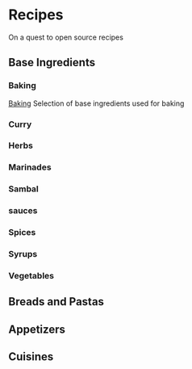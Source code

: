 # Recipes

On a quest to open source recipes

## Base Ingredients
### Baking
[Baking](./baking/) Selection of base ingredients used for baking


### Curry

### Herbs

### Marinades

### Sambal

### sauces

### Spices

### Syrups

### Vegetables

## Breads and Pastas

## Appetizers

## Cuisines


